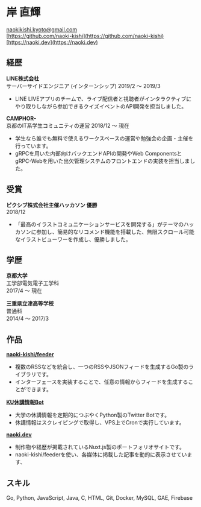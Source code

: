 # 岸 直輝
 
naokikishi.kyoto@gmail.com  
[https://github.com/naoki-kishi](https://github.com/naoki-kishi)  
[https://naoki.dev](https://naoki.dev)

## 経歴
**LINE株式会社**  
サーバーサイドエンジニア (インターンシップ) 
2019/2 〜 2019/3

- LINE LIVEアプリのチームで、ライブ配信者と視聴者がインタラクティブにやり取りしながら参加できるクイズイベントのAPI開発を担当しました。


**CAMPHOR-**  
京都のIT系学生コミュニティの運営 
2018/12 〜 現在

- 学生なら誰でも無料で使えるワークスペースの運営や勉強会の企画・主催を行っています。
- gRPCを用いた内部向けバックエンドAPIの開発やWeb ComponentsとgRPC-Webを用いた出欠管理システムのフロントエンドの実装を担当しました。

## 受賞
**ピクシブ株式会社主催ハッカソン 優勝**  
2018/12

- 「最高のイラストコミュニケーションサービスを開発する」がテーマのハッカソンに参加し、簡易的なリコメンド機能を搭載した、無限スクロール可能なイラストビューワーを作成し、優勝しました。

## 学歴
**京都大学**  
工学部電気電子工学科  
2017/4 〜 現在

**三重県立津高等学校**  
普通科  
2014/4 〜 2017/3

## 作品
[**naoki-kishi/feeder**](https://github.com/naoki-kishi/feeder)  
- 複数のRSSなどを統合し、一つのRSSやJSONフィードを生成するGo製のライブラリです。
- インターフェースを実装することで、任意の情報からフィードを生成することができます。

[**KU休講情報Bot**](https://github.com/naoki-kishi/ku-cancel-announcement-bot)
- 大学の休講情報を定期的につぶやくPython製のTwitter Botです。
- 休講情報はスクレイピングで取得し、VPS上でCronで実行しています。

[**naoki.dev**](https://naoki.dev)
- 制作物や経歴が掲載されているNuxt.js製のポートフォリオサイトです。
- naoki-kishi/feederを使い、各媒体に掲載した記事を動的に表示させています、

## スキル
Go, Python, JavaScript, Java, C, HTML, Git, Docker, MySQL, GAE, Firebase
